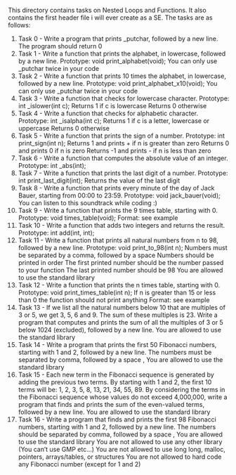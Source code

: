 This directory contains tasks on Nested Loops and Functions. It also contains the first header file i will ever create as a SE.
The tasks are as follows:
1. Task 0 - Write a program that prints _putchar, followed by a new line.
	The program should return 0
2. Task 1 - Write a function that prints the alphabet, in lowercase, followed by a new line.
	Prototype: void print_alphabet(void);
	You can only use _putchar twice in your code
3. Task 2 - Write a function that prints 10 times the alphabet, in lowercase, followed by a new line.
	Prototype: void print_alphabet_x10(void);
	You can only use _putchar twice in your code
4. Task 3 - Write a function that checks for lowercase character.
	Prototype: int _islower(int c);
	Returns 1 if c is lowercase
	Returns 0 otherwise
5. Task 4 - Write a function that checks for alphabetic character.
	Prototype: int _isalpha(int c);
	Returns 1 if c is a letter, lowercase or uppercase
	Returns 0 otherwise
6. Task 5 - Write a function that prints the sign of a number.
	Prototype: int print_sign(int n);
	Returns 1 and prints + if n is greater than zero
	Returns 0 and prints 0 if n is zero
	Returns -1 and prints - if n is less than zero
7. Task 6 - Write a function that computes the absolute value of an integer.
	Prototype: int _abs(int);
8. Task 7 - Write a function that prints the last digit of a number.
	Prototype: int print_last_digit(int);
	Returns the value of the last digit
9. Task 8 - Write a function that prints every minute of the day of Jack Bauer, starting from 00:00 to 23:59.
	Prototype: void jack_bauer(void);
	You can listen to this soundtrack while coding :)
10. Task 9 - Write a function that prints the 9 times table, starting with 0.
	Prototype: void times_table(void);
	Format: see example
11. Task 10 - Write a function that adds two integers and returns the result.
	Prototype: int add(int, int);
12. Task 11 - Write a function that prints all natural numbers from n to 98, followed by a new line.
	Prototype: void print_to_98(int n);
	Numbers must be separated by a comma, followed by a space
	Numbers should be printed in order
	The first printed number should be the number passed to your function
	The last printed number should be 98
	You are allowed to use the standard library
13. Task 12 - Write a function that prints the n times table, starting with 0.
	Prototype: void print_times_table(int n);
	If n is greater than 15 or less than 0 the function should not print anything
	Format: see example
14. Task 13 - If we list all the natural numbers below 10 that are multiples of 3 or 5, we get 3, 5, 6 and 9. The sum of these multiples is 23. Write a program that computes and prints the sum of all the multiples of 3 or 5 below 1024 (excluded), followed by a new line.
	You are allowed to use the standard library
15. Task 14 - Write a program that prints the first 50 Fibonacci numbers, starting with 1 and 2, followed by a new line.
	The numbers must be separated by comma, followed by a space , You are allowed to use the standard library
16. Task 15 - Each new term in the Fibonacci sequence is generated by adding the previous two terms. By starting with 1 and 2, the first 10 terms will be: 1, 2, 3, 5, 8, 13, 21, 34, 55, 89. By considering the terms in the Fibonacci sequence whose values do not exceed 4,000,000, write a program that finds and prints the sum of the even-valued terms, followed by a new line. You are allowed to use the standard library
17. Task 16 - Write a program that finds and prints the first 98 Fibonacci numbers, starting with 1 and 2, followed by a new line.
	The numbers should be separated by comma, followed by a space ,
	You are allowed to use the standard library
	You are not allowed to use any other library (You can’t use GMP etc…)
	You are not allowed to use long long, malloc, pointers, arrays/tables, or structures
	You are not allowed to hard code any Fibonacci number (except for 1 and 2)
